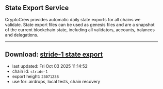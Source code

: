 ## State Export Service
CryptoCrew provides automatic daily state exports for all chains we validate. State export files can be used as genesis files and are a snapshot of the current blockchain state, including all validators, accounts, balances and delegations.

---
**Download: [stride-1 state export](https://dl-eu2.ccvalidators.com/SERVICE/stride/stride-1_export_23071238.json)**
---

- last updated: Fri Oct 03 2025 11:14:52
- chain id: `stride-1`
- export height: `23071238`
- use for: airdrops, local tests, chain recovery
